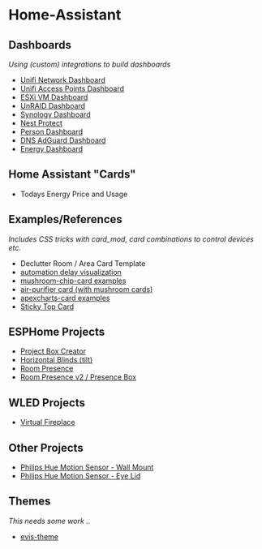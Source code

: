 # Home-Assistant

## Dashboards
*Using (custom) integrations to build dashboards*
* [Unifi Network Dashboard](dashboards/unifi-network-dashboard/)
* [Unifi Access Points Dashboard](dashboards/unifi-ap-dashboard/)
* [ESXi VM Dashboard](dashboards/esxi-vm-dashboard/)
* [UnRAID Dashboard](dashboards/unraid/)
* [Synology Dashboard](dashboards/synology-dashboard/)
* [Nest Protect](dashboards/nest-protect/)
* [Person Dashboard](dashboards/person-dashboard/)
* [DNS AdGuard Dashboard](dashboards/dns-dashboard/)
* [Energy Dashboard](/dashboards/energy/readme.md)

## Home Assistant "Cards"
* Todays Energy Price and Usage

## Examples/References
*Includes CSS tricks with card_mod, card combinations to control devices etc.*
* Declutter Room / Area Card Template
* [automation delay visualization](examples/automation-delay-visualization/readme.md)
* [mushroom-chip-card examples](examples/mushroom-chip-card/)
* [air-purifier card (with mushroom cards)](examples/air-purifier/)
* [apexcharts-card examples](examples/apexcharts-card)
* [Sticky Top Card](examples/sticky-top-card/)

## ESPHome Projects
* [Project Box Creator](esphome/project-box-creator/readme.md)
* [Horizontal Blinds (tilt)](esphome/horizontal-blinds/)
* [Room Presence](esphome/presence/)
* [Room Presence v2 / Presence Box](esphome/presence-box-2/)

## WLED Projects
* [Virtual Fireplace](wled/virtual-fireplace/readme.md)

## Other Projects
* [Philips Hue Motion Sensor - Wall Mount](https://github.com/EvisHome/Home-Assistant/tree/main/other-projects/philips-hue-motion-sensor-mount)
* [Philips Hue Motion Sensor - Eye Lid](https://github.com/EvisHome/Home-Assistant/tree/main/other-projects/philips-hue-motion-sensor-eye-lid)

## Themes
*This needs some work ..*
* [evis-theme](themes/readme.md)
